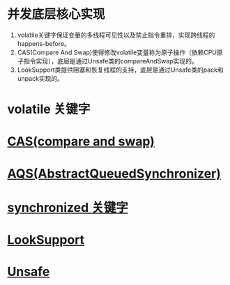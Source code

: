 # 并发底层核心实现

1. volatile关键字保证变量的多线程可见性以及禁止指令重排，实现跨线程的happens-before。
2. CAS(Compare And Swap)使得修改volatile变量称为原子操作（依赖CPU原子指令实现），底层是通过Unsafe类的compareAndSwap实现的。
3. LookSupport类提供阻塞和恢复线程的支持，底层是通过Unsafe类的pack和unpack实现的。

# volatile 关键字

# [CAS(compare and swap)](cas.md)

# [AQS(AbstractQueuedSynchronizer)](aqs.md)

# [synchronized 关键字](synchronized.md)

# [LookSupport](looksupport.md)

# [Unsafe](unsafe.md)

